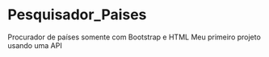 # Pesquisador_Paises
Procurador de países somente com Bootstrap e HTML
Meu primeiro projeto usando uma API
